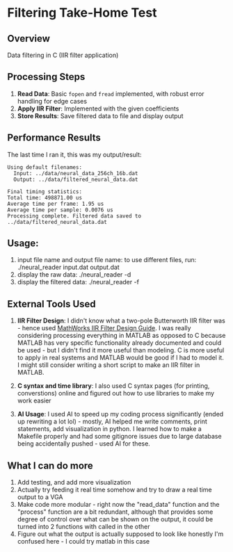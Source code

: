 # Filtering Take-Home Test

## Overview
Data filtering in C (IIR filter application)

## Processing Steps
1. **Read Data**: Basic `fopen` and `fread` implemented, with robust error handling for edge cases
2. **Apply IIR Filter**: Implemented with the given coefficients
3. **Store Results**: Save filtered data to file and display output

## Performance Results
The last time I ran it, this was my output/result:

```
Using default filenames:
  Input: ../data/neural_data_256ch_16b.dat
  Output: ../data/filtered_neural_data.dat

Final timing statistics:
Total time: 498871.00 us
Average time per frame: 1.95 us
Average time per sample: 0.0076 us
Processing complete. Filtered data saved to ../data/filtered_neural_data.dat
```

## Usage:

1. input file name and output file name: to use different files, run: ./neural_reader input.dat output.dat
2. display the raw data: ./neural_reader -d
3. display the filtered data: ./neural_reader -f

## External Tools Used
1. **IIR Filter Design**: I didn't know what a two-pole Butterworth IIR filter was - hence used [MathWorks IIR Filter Design Guide](https://www.mathworks.com/help/signal/ug/iir-filter-design.html). I was really considering processing everything in MATLAB as opposed to C because MATLAB has very specific functionality already documented and could be used - but I didn't find it more useful than modeling. C is more useful to apply in real systems and MATLAB would be good if I had to model it. I might still consider writing a short script to make an IIR filter in MATLAB.

2. **C syntax and time library**: I also used C syntax pages (for printing, converstions) online and figured out how to use libraries to make my work easier

3. **AI Usage**: I used AI to speed up my coding process significantly (ended up rewriting a lot lol) - mostly, AI helped me write comments, print statements, add visualization in python. I learned how to make a Makefile properly and had some gitignore issues due to large database being accidentally pushed - used AI for these.

## What I can do more
1. Add testing, and add more visualization
2. Actually try feeding it real time somehow and try to draw a real time output to a VGA
3. Make code more modular - right now the "read_data" function and the "process" function are a bit redundant, although that provides some degree of control over what can be shown on the output, it could be turned into 2 functions with called in the other
4. Figure out what the output is actually supposed to look like honestly I'm confused here - I could try matlab in this case